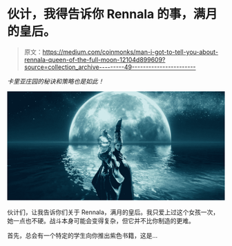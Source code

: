 # 伙计，我得告诉你 Rennala 的事，满月的皇后。

> 原文：<https://medium.com/coinmonks/man-i-got-to-tell-you-about-rennala-queen-of-the-full-moon-12104d899609?source=collection_archive---------49----------------------->

*卡里亚庄园的秘诀和策略也是如此！*

![](img/b530632f1068a5630ada1ebba3073d14.png)

伙计们，让我告诉你们关于 Rennala，满月的皇后。我只爱上过这个女孩一次，她一点也不硬。战斗本身可能会变得复杂，但它并不比你制造的更难。

首先，总会有一个特定的学生向你推出紫色书籍，这是…